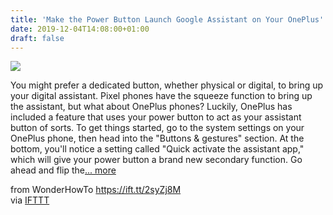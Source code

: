 ```yaml
---
title: 'Make the Power Button Launch Google Assistant on Your OnePlus'
date: 2019-12-04T14:08:00+01:00
draft: false
---
```


[![](https://img.wonderhowto.com/img/50/08/63710872068701/0/make-power-button-launch-google-assistant-your-oneplus.1280x600.jpg)](https://oneplus.gadgethacks.com/how-to/make-power-button-launch-google-assistant-your-oneplus-0214266/)

You might prefer a dedicated button, whether physical or digital, to bring up your digital assistant. Pixel phones have the squeeze function to bring up the assistant, but what about OnePlus phones? Luckily, OnePlus has included a feature that uses your power button to act as your assistant button of sorts. To get things started, go to the system settings on your OnePlus phone, then head into the "Buttons & gestures" section. At the bottom, you'll notice a setting called "Quick activate the assistant app," which will give your power button a brand new secondary function. Go ahead and flip the[... more](https://oneplus.gadgethacks.com/how-to/make-power-button-launch-google-assistant-your-oneplus-0214266/)

  
  
from WonderHowTo https://ift.tt/2syZj8M  
via [IFTTT](https://ifttt.com/?ref=da&site=blogger)